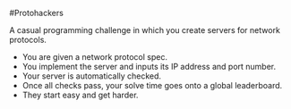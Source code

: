 #Protohackers 

A casual programming challenge in which you create servers for network protocols.

* You are given a network protocol spec.
* You implement the server and inputs its IP address and port number.
* Your server is automatically checked.
* Once all checks pass, your solve time goes onto a global leaderboard.
* They start easy and get harder.


